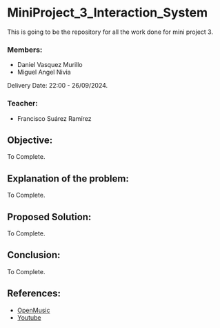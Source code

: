 # MiniProject_3_Interaction_System
This is going to be the repository for all the work done for mini project 3.

### Members:
* Daniel Vasquez Murillo
* Miguel Angel Nivia

Delivery Date: 22:00 - 26/09/2024.

### Teacher:
* Francisco Suárez Ramírez

## Objective:
To Complete.

## Explanation of the problem:
To Complete.

## Proposed Solution:
To Complete.

## Conclusion:
To Complete.

## References:
* [OpenMusic](https://openmusic-project.github.io)
* [Youtube](https://www.youtube.com)
